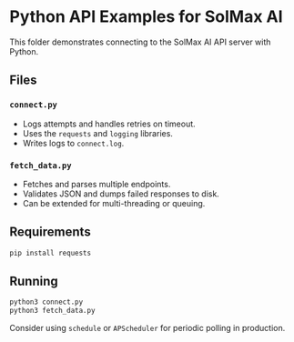 # Python API Examples for SolMax AI

This folder demonstrates connecting to the SolMax AI API server with Python.

## Files

### `connect.py`
- Logs attempts and handles retries on timeout.
- Uses the `requests` and `logging` libraries.
- Writes logs to `connect.log`.

### `fetch_data.py`
- Fetches and parses multiple endpoints.
- Validates JSON and dumps failed responses to disk.
- Can be extended for multi-threading or queuing.

## Requirements

```bash
pip install requests
```

## Running

```bash
python3 connect.py
python3 fetch_data.py
```

Consider using `schedule` or `APScheduler` for periodic polling in production.
